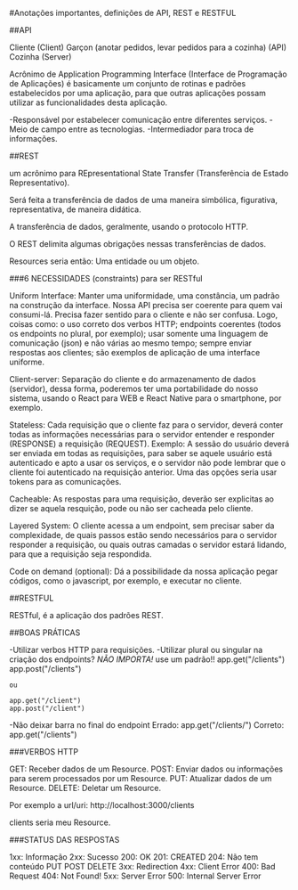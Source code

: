 #Anotações importantes, definições de API, REST e RESTFUL

##API

Cliente (Client)
Garçon (anotar pedidos, levar pedidos para a cozinha) (API)
Cozinha (Server)

Acrônimo de Application Programming Interface (Interface de Programação de Aplicações) é basicamente um conjunto de rotinas e padrões estabelecidos por uma aplicação, para que outras aplicações possam utilizar as funcionalidades desta aplicação.

-Responsável por estabelecer comunicação entre diferentes serviços.
-Meio de campo entre as tecnologias.
-Intermediador para troca de informações.


##REST

um acrônimo para REpresentational State Transfer (Transferência de Estado Representativo).

Será feita a transferência de dados de uma maneira simbólica, figurativa, representativa, de maneira didática.

A transferência de dados, geralmente, usando o protocolo HTTP.

O REST delimita algumas obrigações nessas transferências de dados.

Resources seria então: Uma entidade ou um objeto.

###6 NECESSIDADES (constraints) para ser RESTful

Uniform Interface: Manter uma uniformidade, uma constância, um padrão na construção da interface. Nossa API precisa ser coerente para quem vai consumi-lá. Precisa fazer sentido para o cliente e não ser confusa. Logo, coisas como: o uso correto dos verbos HTTP; endpoints coerentes (todos os endpoints no plural, por exemplo); usar somente uma linguagem de comunicação (json) e não várias ao mesmo tempo; sempre enviar respostas aos clientes; são exemplos de aplicação de uma interface uniforme.

Client-server: Separação do cliente e do armazenamento de dados (servidor), dessa forma, poderemos ter uma portabilidade do nosso sistema, usando o React para WEB e React Native para o smartphone, por exemplo.

Stateless: Cada requisição que o cliente faz para o servidor, deverá conter todas as informações necessárias para o servidor entender e responder (RESPONSE) a requisição (REQUEST). Exemplo: A sessão do usuário deverá ser enviada em todas as requisições, para saber se aquele usuário está autenticado e apto a usar os serviços, e o servidor não pode lembrar que o cliente foi autenticado na requisição anterior. Uma das opções seria usar tokens para as comunicações.

Cacheable: As respostas para uma requisição, deverão ser explicitas ao dizer se aquela resquição, pode ou não ser cacheada pelo cliente.

Layered System: O cliente acessa a um endpoint, sem precisar saber da complexidade, de quais passos estão sendo necessários para o servidor responder a requisição, ou quais outras camadas o servidor estará lidando, para que a requisição seja respondida.

Code on demand (optional): Dá a possibilidade da nossa aplicação pegar códigos, como o javascript, por exemplo, e executar no cliente.


##RESTFUL

RESTful, é a aplicação dos padrões REST.


##BOAS PRÁTICAS

-Utilizar verbos HTTP para requisições.
-Utilizar plural ou singular na criação dos endpoints? _NÃO IMPORTA!_ use um padrão!!
    app.get("/clients")
    app.post("/clients")

    ou

    app.get("/client")
    app.post("/client")

-Não deixar barra no final do endpoint
    Errado:
        app.get("/clients/")
    Correto:
        app.get("/clients")


###VERBOS HTTP

GET: Receber dados de um Resource.
POST: Enviar dados ou informações para serem processados por um Resource.
PUT: Atualizar dados de um Resource.
DELETE: Deletar um Resource.

Por exemplo a url/uri: http://localhost:3000/clients

clients seria meu Resource.


###STATUS DAS RESPOSTAS

1xx: Informação
2xx: Sucesso
    200: OK
    201: CREATED
    204: Não tem conteúdo PUT POST DELETE
3xx: Redirection
4xx: Client Error
    400: Bad Request
    404: Not Found!
5xx: Server Error 500: Internal Server Error
